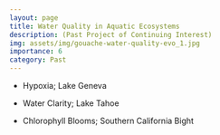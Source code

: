 ```yaml
---
layout: page
title: Water Quality in Aquatic Ecosystems
description: (Past Project of Continuing Interest)
img: assets/img/gouache-water-quality-evo_1.jpg
importance: 6
category: Past
---
```


- Hypoxia; Lake Geneva

- Water Clarity; Lake Tahoe

- Chlorophyll Blooms; Southern California Bight

